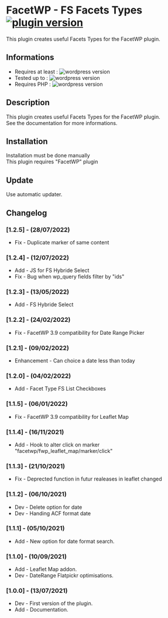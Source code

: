 # FacetWP - FS Facets Types [![plugin version](https://img.shields.io/badge/version-v1.2.5-color.svg)](https://github.com/Faire-savoir/facetwp-fs-facets-types/releases/latest)

This plugin creates useful Facets Types for the FacetWP plugin.

## Informations

- Requires at least : ![wordpress version](https://img.shields.io/badge/WP-5.3.2-orange.svg)
- Tested up to : ![wordpress version](https://img.shields.io/badge/WP-5.9.3-green.svg)
- Requires PHP : ![wordpress version](https://img.shields.io/badge/PHP-7.0-blue.svg)

## Description

This plugin creates useful Facets Types for the FacetWP plugin.<br>
See the documentation for more informations.

## Installation

Installation must be done manually<br>
This plugin requires "FacetWP" plugin

## Update

Use automatic updater.

## Changelog

### [1.2.5] - (28/07/2022)

* Fix - Duplicate marker of same content

### [1.2.4] - (12/07/2022)

* Add - JS for FS Hybride Select
* Fix - Bug when wp_query fields filter by "ids"

### [1.2.3] - (13/05/2022)

* Add - FS Hybride Select

### [1.2.2] - (24/02/2022)

* Fix - FacetWP 3.9 compatibility for Date Range Picker

### [1.2.1] - (09/02/2022)

* Enhancement - Can choice a date less than today

### [1.2.0] - (04/02/2022)

* Add - Facet Type FS List Checkboxes

### [1.1.5] - (06/01/2022)

* Fix - FacetWP 3.9 compatibility for Leaflet Map

### [1.1.4] - (16/11/2021)

* Add - Hook to alter click on marker "facetwp/fwp_leaflet_map/marker/click"

### [1.1.3] - (21/10/2021)

* Fix - Deprected function in futur realeases in leaflet changed

### [1.1.2] - (06/10/2021)

* Dev - Delete option for date
* Dev - Handing ACF format date

### [1.1.1] - (05/10/2021)

* Add - New option for date format search.

### [1.1.0] - (10/09/2021)

* Add - Leaflet Map addon.
* Dev - DateRange Flatpickr optimisations.

### [1.0.0] - (13/07/2021)

* Dev - First version of the plugin.
* Add - Documentation.
